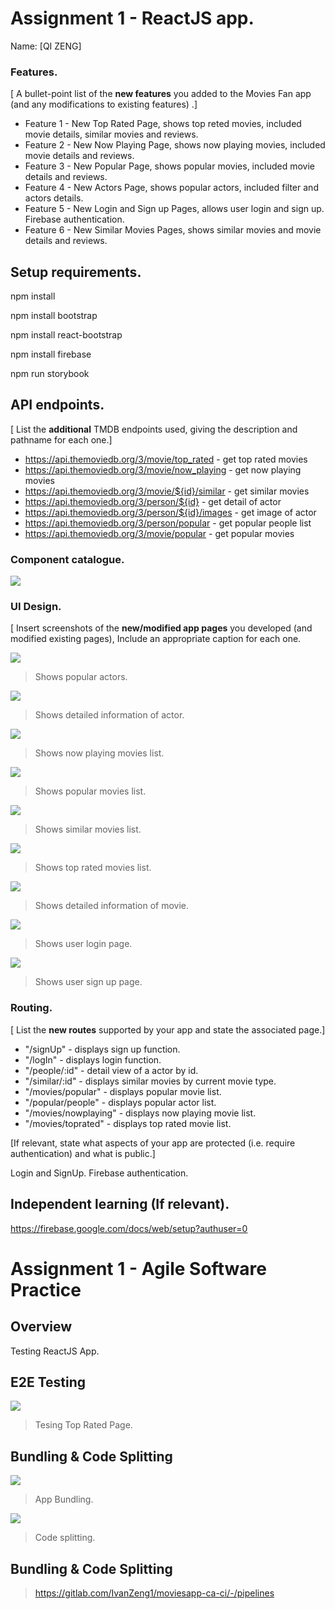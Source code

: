 # Assignment 1 - ReactJS app.

Name: [QI ZENG]

### Features.
[ A bullet-point list of the __new features__ you added to the Movies Fan app (and any modifications to existing features) .]
 
+ Feature 1 - New Top Rated Page, shows top reted movies, included movie details, similar movies and reviews.
+ Feature 2 - New Now Playing Page, shows now playing movies, included movie details and reviews.
+ Feature 3 - New Popular Page, shows popular movies, included movie details and reviews.
+ Feature 4 - New Actors Page, shows popular actors, included filter and actors details.
+ Feature 5 - New Login and Sign up Pages, allows user login and sign up. Firebase authentication.
+ Feature 6 - New Similar Movies Pages, shows similar movies and movie details and reviews.

## Setup requirements.

npm install

npm install bootstrap

npm install react-bootstrap

npm install firebase

npm run storybook

## API endpoints.

[ List the __additional__ TMDB endpoints used, giving the description and pathname for each one.] 

+ https://api.themoviedb.org/3/movie/top_rated - get top rated movies
+ https://api.themoviedb.org/3/movie/now_playing - get now playing movies
+ https://api.themoviedb.org/3/movie/${id}/similar - get similar movies
+ https://api.themoviedb.org/3/person/${id} - get detail of actor
+ https://api.themoviedb.org/3/person/${id}/images - get image of actor
+ https://api.themoviedb.org/3/person/popular - get popular people list
+ https://api.themoviedb.org/3/movie/popular - get popular movies

### Component catalogue.

![](./images/storybook.png)

### UI Design.

[ Insert screenshots of the __new/modified app pages__ you developed (and modified existing pages), Include an appropriate caption for each one.

![ ](./images/popularActors.png)

>Shows popular actors.

![ ](./images/actor'sDetail.png)

>Shows detailed information of actor.

![ ](./images/nowPlaying.png)

>Shows now playing movies list.

![ ](./images/popularMovies.png)

>Shows popular movies list.

![ ](./images/similarMovies.png)

>Shows similar movies list.

![ ](./images/topRated.png)

>Shows top rated movies list.

![ ](./images/movieDetail.png)

>Shows detailed information of movie.

![ ](./images/login.png)

>Shows user login page.

![ ](./images/signUp.png)

>Shows user sign up page.


### Routing.

[ List the __new routes__ supported by your app and state the associated page.]

+ "/signUp" - displays sign up function.
+ "/logIn" - displays login function.
+ "/people/:id" - detail view of a actor by id.
+ "/similar/:id" - displays similar movies by current movie type.
+ "/movies/popular" - displays popular movie list.
+ "/popular/people" - displays popular actor list.
+ "/movies/nowplaying" - displays now playing movie list.
+ "/movies/toprated" - displays top rated movie list.

[If relevant, state what aspects of your app are protected (i.e. require authentication) and what is public.]

Login and SignUp. Firebase authentication.

## Independent learning (If relevant).

https://firebase.google.com/docs/web/setup?authuser=0



# Assignment 1 - Agile Software Practice

## Overview

Testing ReactJS App.

## E2E Testing

![ ](./images/trTesting.png)

>Tesing Top Rated Page.

## Bundling & Code Splitting

![ ](./images/bundling.png)

>App Bundling.

![ ](./images/splitting.png)

>Code splitting.

## Bundling & Code Splitting

>https://gitlab.com/IvanZeng1/moviesapp-ca-ci/-/pipelines
